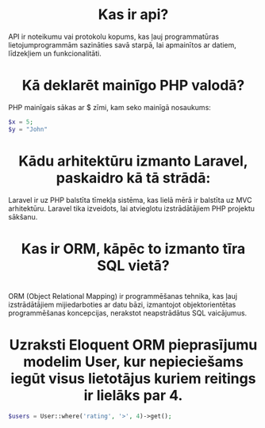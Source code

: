 <h1 style = 'text-align: center;'>Kas ir api?</h1>


API ir noteikumu vai protokolu kopums, kas ļauj programmatūras lietojumprogrammām sazināties savā starpā, lai apmainītos ar datiem, līdzekļiem un funkcionalitāti.


<h1 style = 'text-align: center;'>Kā deklarēt mainīgo PHP valodā?</h1>

PHP mainīgais sākas ar $ zīmi, kam seko mainīgā nosaukums:
```php
$x = 5;
$y = "John"
```


<h1 style = 'text-align: center;'>Kādu arhitektūru izmanto Laravel, paskaidro kā tā strādā:</h1>

Laravel ir uz PHP balstīta tīmekļa sistēma, kas lielā mērā ir balstīta uz MVC arhitektūru. Laravel tika izveidots, lai atvieglotu izstrādātājiem PHP projektu sākšanu.


<h1 style = 'text-align: center;'>Kas ir ORM, kāpēc to izmanto tīra SQL vietā?</h1>

<br>
ORM (Object Relational Mapping) ir programmēšanas tehnika, kas ļauj izstrādātājiem mijiedarboties ar datu bāzi, izmantojot objektorientētas programmēšanas koncepcijas, nerakstot neapstrādātus SQL vaicājumus.

<h1 style = 'text-align: center;'>Uzraksti Eloquent ORM pieprasījumu modelim User, kur nepieciešams iegūt visus
lietotājus kuriem reitings ir lielāks par 4.</h1>

```php
$users = User::where('rating', '>', 4)->get();
```
